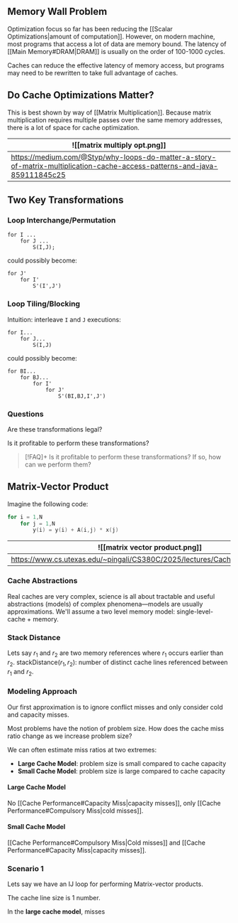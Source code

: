 ## Memory Wall Problem

Optimization focus so far has been reducing the [[Scalar Optimizations|amount of computation]]. However, on modern machine, most programs that access a lot of data are memory bound. The latency of [[Main Memory#DRAM|DRAM]] is usually on the order of 100-1000 cycles.

Caches can reduce the effective latency of memory access, but programs may need to be rewritten to take full advantage of caches. 

## Do Cache Optimizations Matter?

This is best shown by way of [[Matrix Multiplication]]. Because matrix multiplication requires multiple passes over the same memory addresses, there is a lot of space for cache optimization.

| ![[matrix multiply opt.png]]                                                                                              |
| ------------------------------------------------------------------------------------------------------------------------- |
| https://medium.com/@Styp/why-loops-do-matter-a-story-of-matrix-multiplication-cache-access-patterns-and-java-859111845c25 |

## Two Key Transformations

### Loop Interchange/Permutation

```pseudocode
for I ...
	for J ...
		S(I,J);
```

could possibly become:

```pseudocode
for J'
	for I'
		S'(I',J')
```

### Loop Tiling/Blocking

Intuition: interleave `I` and `J` executions:

```pseudocode
for I...
	for J...
		S(I,J)
```

could possibly become:

```pseudocode
for BI...
	for BJ...
		for I'
			for J'
				S'(BI,BJ,I',J')
```

### Questions

Are these transformations legal?

Is it profitable to perform these transformations?

> [!FAQ]+ Is it profitable to perform these transformations?
> If so, how can we perform them?


## Matrix-Vector Product

Imagine the following code:

```c
for i = 1,N
	for j = 1,N
		y(i) = y(i) + A(i,j) * x(j)
```


| ![[matrix vector product.png]]                                       |
| -------------------------------------------------------------------------- |
| https://www.cs.utexas.edu/~pingali/CS380C/2025/lectures/Cache%20Models.pdf |

### Cache Abstractions

Real caches are very complex, science is all about tractable and useful abstractions (models) of complex phenomena—models are usually approximations. We'll assume a two level memory model: single-level-cache + memory.

### Stack Distance

Lets say $r_{1}$ and $r_{2}$ are two memory references where $r_{1}$ occurs earlier than $r_{2}$. $\text{stackDistance}(r_{1},r_{2})$: number of distinct cache lines referenced between $r_{1}$ and $r_{2}$. 

### Modeling Approach

Our first approximation is to ignore conflict misses and only consider cold and capacity misses.

Most problems have the notion of problem size. How does the cache miss ratio change as we increase problem size?

We can often estimate miss ratios at two extremes:
- **Large Cache Model**: problem size is small compared to cache capacity
- **Small Cache Model**: problem size is large compared to cache capacity

#### Large Cache Model

No [[Cache Performance#Capacity Miss|capacity misses]], only [[Cache Performance#Compulsory Miss|cold misses]]. 

#### Small Cache Model

[[Cache Performance#Compulsory Miss|Cold misses]] and [[Cache Performance#Capacity Miss|capacity misses]].

### Scenario 1

Lets say we have an IJ loop for performing Matrix-vector products.

The cache line size is 1 number. 

In the **large cache model**, misses